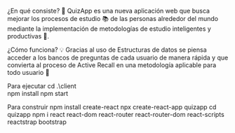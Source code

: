 ¿En qué consiste? 🤔
QuizApp es una nueva aplicación web que busca mejorar los procesos de estudio 📚 de las personas alrededor del mundo mediante la implementación de metodologías de estudio inteligentes y productivas 🌱.

¿Cómo funciona? 💡
Gracias al uso de Estructuras de datos se piensa acceder a los bancos de preguntas de cada usuario de manera rápida y que convierta al proceso de Active Recall en una metodología aplicable para todo usuario 👥

Para ejecutar
cd .\client\
npm install
npm start


Para construir
npm install create-react
npx create-react-app quizapp
cd quizapp
npm i react react-dom react-router react-router-dom react-scripts reactstrap bootstrap
